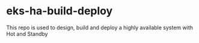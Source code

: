 # eks-ha-build-deploy
This repo is used to design, build and deploy a highly available system with Hot and Standby
